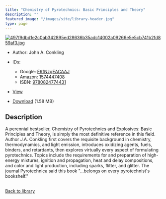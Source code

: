 ```yaml
---
title: "Chemistry of Pyrotechnics: Basic Principles and Theory"
description: ""
featured_image: "/images/site/library-header.jpg"
type: page
---
```


<a href="https://drive.google.com/uc?export=view&id=11Rc2EC8ceNlbUDPYTX92-ymzM_BO55oO" target="_blank">![497f9dbd1e2c0ab342895ed28636b35adc14002a09266e5e5cb741b2fd859af3.jpg](https://drive.google.com/uc?export=view&id=1e2o4JInX4j1GKNNJqfMxDVMzERdYU6FX)</a>
* Author: John A. Conkling
* IDs:
  * Google: <a href="https://books.google.com/books?id=E9fNzgEACAAJ" target="_blank">E9fNzgEACAAJ</a>
  * Amazon: <a href="https://www.amazon.com/dp/1574447408" target="_blank">1574447408</a>
  * ISBN: <a href="https://www.worldcat.org/isbn/9780824774431" target="_blank">9780824774431</a>
* <a href="https://drive.google.com/uc?export=view&id=11Rc2EC8ceNlbUDPYTX92-ymzM_BO55oO" target="_blank">View</a>

* [Download](https://drive.google.com/uc?export=download&id=11Rc2EC8ceNlbUDPYTX92-ymzM_BO55oO) (1.58 MB)

## Description<div>
<p>A perennial bestseller, Chemistry of Pyrotechnics and Explosives: Basic Principles and Theory, is simply the most definitive reference in this field. Author J.A. Conkling first covers the requisite background in chemistry, thermodynamics, and light emission, introduces oxidizing agents, fuels, binders, and retardants, then explores virtually every aspect of formulating pyrotechnics. Topics include the requirements for and preparation of high-energy mixtures, ignition and propagation, heat and delay compositions, and color and light production, including sparks, flitter, and glitter. The journal Pyrotechnica said this book "…belongs on every pyrotechnist's bookshelf."</p></div>

<br />[Back to library](/library/)
